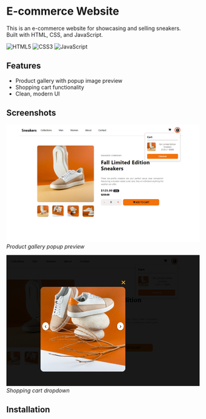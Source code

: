 # E-commerce Website

This is an e-commerce website for showcasing and selling sneakers.  
Built with HTML, CSS, and JavaScript.

<img src="assets/html-logo.png" alt="HTML5" width="24" height="24" />  
<img src="assets/css-logo.png" alt="CSS3" width="24" height="24" />  
<img src="assets/js-logo.png" alt="JavaScript" width="24" height="24" />  


## Features

- Product gallery with popup image preview  
- Shopping cart functionality  
- Clean, modern UI  

## Screenshots

![Screenshot 1](screenshot1.png)  
*Product gallery popup preview*

![Screenshot 2](screenshot2.png)  
*Shopping cart dropdown*

## Installation


